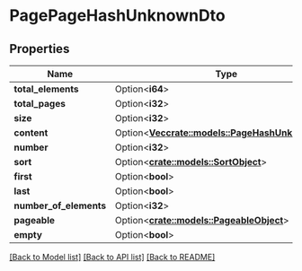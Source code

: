 # PagePageHashUnknownDto

## Properties

Name | Type | Description | Notes
------------ | ------------- | ------------- | -------------
**total_elements** | Option<**i64**> |  | [optional]
**total_pages** | Option<**i32**> |  | [optional]
**size** | Option<**i32**> |  | [optional]
**content** | Option<[**Vec<crate::models::PageHashUnknownDto>**](PageHashUnknownDto.md)> |  | [optional]
**number** | Option<**i32**> |  | [optional]
**sort** | Option<[**crate::models::SortObject**](SortObject.md)> |  | [optional]
**first** | Option<**bool**> |  | [optional]
**last** | Option<**bool**> |  | [optional]
**number_of_elements** | Option<**i32**> |  | [optional]
**pageable** | Option<[**crate::models::PageableObject**](PageableObject.md)> |  | [optional]
**empty** | Option<**bool**> |  | [optional]

[[Back to Model list]](../README.md#documentation-for-models) [[Back to API list]](../README.md#documentation-for-api-endpoints) [[Back to README]](../README.md)


